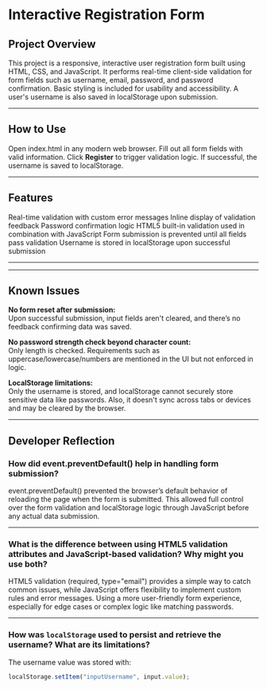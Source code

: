 # Interactive Registration Form

## Project Overview

This project is a responsive, interactive user registration form built using HTML, CSS, and JavaScript. 
It performs real-time client-side validation for form fields such as username, email, password, and password confirmation. 
Basic styling is included for usability and accessibility. A user's username is also saved in localStorage upon submission.

---

## How to Use

 Open index.html in any modern web browser. Fill out all form fields with valid information.
 Click **Register** to trigger validation logic. If successful, the username is saved to localStorage.

---

## Features

Real-time validation with custom error messages
Inline display of validation feedback
Password confirmation logic
HTML5 built-in validation used in combination with JavaScript
Form submission is prevented until all fields pass validation
Username is stored in localStorage upon successful submission

---

---

## Known Issues

 **No form reset after submission:**  
  Upon successful submission, input fields aren't cleared, and there’s no feedback confirming data was saved.

 **No password strength check beyond character count:**  
  Only length is checked. Requirements such as uppercase/lowercase/numbers are mentioned in the UI but not enforced in logic.

  **LocalStorage limitations:**  
  Only the username is stored, and localStorage cannot securely store sensitive data like passwords.
  Also, it doesn't sync across tabs or devices and may be cleared by the browser.

---

## Developer Reflection

### How did event.preventDefault() help in handling form submission?

event.preventDefault() prevented the browser’s default behavior of reloading the page when the form is submitted.
This allowed full control over the form validation and localStorage logic through JavaScript before any actual data submission.

---

### What is the difference between using HTML5 validation attributes and JavaScript-based validation? Why might you use both?

HTML5 validation (required, type="email") provides a simple way to catch common issues, while JavaScript offers flexibility to implement custom rules and error messages. 
Using a more user-friendly form experience, especially for edge cases or complex logic like matching passwords.

---

### How was `localStorage` used to persist and retrieve the username? What are its limitations?

The username value was stored with:

```javascript
localStorage.setItem("inputUsername", input.value);


